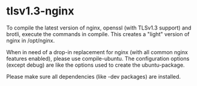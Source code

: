 # tlsv1.3-nginx

To compile the latest version of nginx, openssl (with TLSv1.3 support) and brotli, execute the commands in compile.
This creates a "light" version of nginx in /opt/nginx.

When in need of a drop-in replacement for nginx (with all common nginx features enabled), please use compile-ubuntu. The configuration options (except debug) are like the options used to create the ubuntu-package.

Please make sure all dependencies (like -dev packages) are installed.
